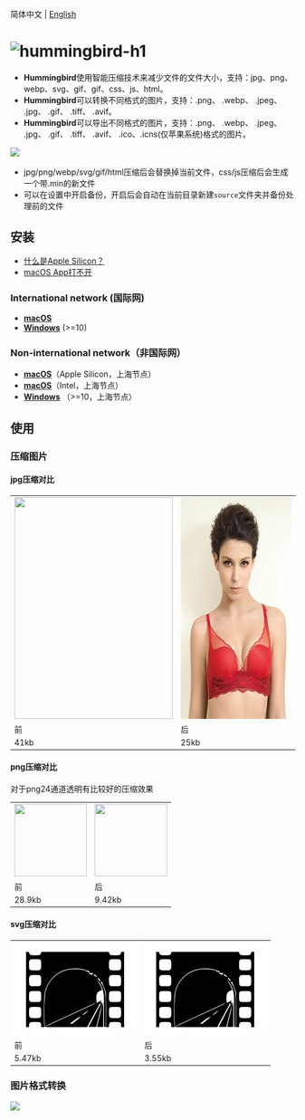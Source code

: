 简体中文 | [English](./README.md)

# <img alt="hummingbird-h1" src="https://github.com/leibnizli/hummingbird/assets/1193966/8a1a4c5b-e69b-4788-961b-60d9d323781c" width="240">

* **Hummingbird**使用智能压缩技术来减少文件的文件大小，支持：jpg、png、webp、svg、gif、gif、css、js、html。
* **Hummingbird**可以转换不同格式的图片，支持：.png、 .webp、 .jpeg、 .jpg、 .gif、 .tiff、 .avif。
* **Hummingbird**可以导出不同格式的图片，支持：.png、 .webp、 .jpeg、 .jpg、 .gif、 .tiff、 .avif、 .ico、.icns(仅苹果系统)格式的图片。

<img src="https://github.com/leibnizli/hummingbird/assets/1193966/1b290851-cb03-46b1-ab3b-b34ef907d552" width="432">

* jpg/png/webp/svg/gif/html压缩后会替换掉当前文件，css/js压缩后会生成一个带.min的新文件
* 可以在设置中开启备份，开启后会自动在当前目录新建`source`文件夹并备份处理前的文件

## 安装

* [什么是Apple Silicon？](https://arayofsunshine.dev/zh-Hans/blog/apple-silicon)
* [macOS App打不开](https://arayofsunshine.dev//zh-Hans/blog/macos-app-cannot-be-opened)

### International network (国际网)

* <a href="https://github.com/leibnizli/hummingbird/releases">**macOS**</a>
* <a href="https://github.com/leibnizli/hummingbird/releases">**Windows**</a> (>=10)

### Non-international network（非国际网）

* <a href="https://thunkli.com/download/hummingbird-arm64-macos">**macOS**</a>（Apple Silicon，上海节点）
* <a href="https://thunkli.com/download/hummingbird-macos">**macOS**</a>（Intel，上海节点）
* <a href="https://thunkli.com/download/hummingbird-windows">**Windows**</a> （>=10，上海节点）

## 使用

### 压缩图片

#### jpg压缩对比

<table>
    <tbody>
        <tr>
            <td><img src="./demo/jpg-before.jpg" alt="" width="280" height="392"></td>
            <td><img src="./demo/jpg-after.jpg" alt="" width="280" height="392"></td>
        </tr>
        <tr>
            <td>前</td>
            <td>后</td>
        </tr>
        <tr>
            <td>41kb</td>
            <td>25kb</td>
        </tr>
    </tbody>
</table>

#### png压缩对比

对于png24通道透明有比较好的压缩效果

<table>
    <tbody>
        <tr>
            <td><img src="./demo/png-before.png" alt="" width="128" height="128"></td>
            <td><img src="./demo/png-after.png" alt="" width="128" height="128"></td>
        </tr>
        <tr>
            <td>前</td>
            <td>后</td>
        </tr>
        <tr>
            <td>28.9kb</td>
            <td>9.42kb</td>
        </tr>
    </tbody>
</table>

#### svg压缩对比

<table>
    <tbody>
        <tr>
            <td><img src="./demo/svg-before.svg" alt="" width="216" height="164"></td>
            <td><img src="./demo/svg-after.svg" alt="" width="216" height="164"></td>
        </tr>
        <tr>
            <td>前</td>
            <td>后</td>
        </tr>
        <tr>
            <td>5.47kb</td>
            <td>3.55kb</td>
        </tr>
    </tbody>
</table>

### 图片格式转换

<img src="https://github.com/leibnizli/hummingbird/assets/1193966/f143c02d-acc9-4b16-91ca-5a6cb2d3327f" width="480">

